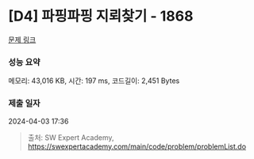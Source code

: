 # [D4] 파핑파핑 지뢰찾기 - 1868 

[문제 링크](https://swexpertacademy.com/main/code/problem/problemDetail.do?contestProbId=AV5LwsHaD1MDFAXc) 

### 성능 요약

메모리: 43,016 KB, 시간: 197 ms, 코드길이: 2,451 Bytes

### 제출 일자

2024-04-03 17:36



> 출처: SW Expert Academy, https://swexpertacademy.com/main/code/problem/problemList.do
